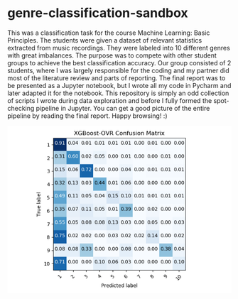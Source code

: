 # genre-classification-sandbox

This was a classification task for the course Machine Learning: Basic Principles. The students were given a dataset of relevant statistics extracted from music recordings. They were labeled into 10 different genres with great imbalances. The purpose was to compete with other student groups to achieve the best classification accuracy. Our group consisted of 2 students, where I was largely responsible for the coding and my partner did most of the literature review and parts of reporting. The final report was to be presented as a Jupyter notebook, but I wrote all my code in Pycharm and later adapted it for the notebook. This repository is simply an odd collection of scripts I wrote during data exploration and before I fully formed the spot-checking pipeline in Jupyter. You can get a good picture of the entire pipeline by reading the final report. Happy browsing! :)

![finalCM](https://github.com/theSway/genre-classification-sandbox/blob/master/finalCM.png)
